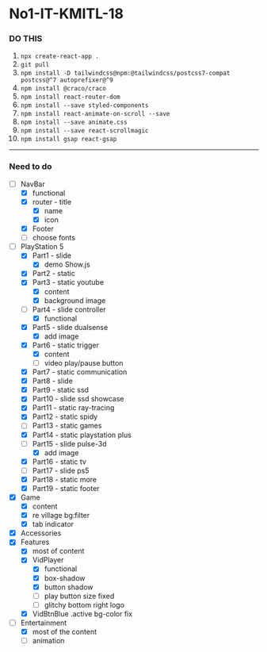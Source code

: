 # No1-IT-KMITL-18

### DO THIS

1. `npx create-react-app .` 
2. `git pull`
3. `npm install -D tailwindcss@npm:@tailwindcss/postcss7-compat postcss@^7 autoprefixer@^9`
4. `npm install @craco/craco`
5. `npm install react-router-dom`
6. `npm install --save styled-components`
7. `npm install react-animate-on-scroll --save`
8. `npm install --save animate.css`
9. `npm install --save react-scrollmagic`
10. `npm install gsap react-gsap`

---
### Need to do
- [ ] NavBar
    - [x] functional
    - [x] router - title
        - [x] name
        - [x] icon
    - [x] Footer
    - [ ] choose fonts
- [ ] PlayStation 5
    - [x] Part1 - slide
        - [x] demo Show.js
    - [x] Part2 - static
    - [x] Part3 - static youtube
        - [x] content
        - [x] background image
    - [ ] Part4 - slide controller
        - [x] functional
    - [x] Part5 - slide dualsense
        - [x] add image
    - [x] Part6 - static trigger
        - [x] content
        - [ ] video play/pause button
    - [x] Part7 - static communication
    - [x] Part8 - slide
    - [x] Part9 - static ssd
    - [x] Part10 - slide ssd showcase
    - [x] Part11 - static ray-tracing
    - [x] Part12 - static spidy
    - [ ] Part13 - static games
    - [x] Part14 - static playstation plus
    - [ ] Part15 - slide pulse-3d
        - [x] add image
    - [x] Part16 - static tv
    - [ ] Part17 - slide ps5
    - [x] Part18 - static more
    - [x] Part19 - static footer
- [x] Game
    - [x] content
    - [x] re village bg:filter
    - [x] tab indicator
- [x] Accessories
- [x] Features
    - [x] most of content
    - [x] VidPlayer
        - [x] functional
        - [x] box-shadow
        - [x] button shadow
        - [ ] play button size fixed
        - [ ] glitchy bottom right logo
    - [x] VidBtnBlue .active bg-color fix
- [ ] Entertainment
    - [x] most of the content
    - [ ] animation
